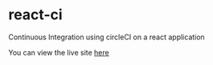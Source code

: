 # react-ci
Continuous Integration using circleCI on a react application

You can view the live site [here](https://react-ci-testing.herokuapp.com/)
